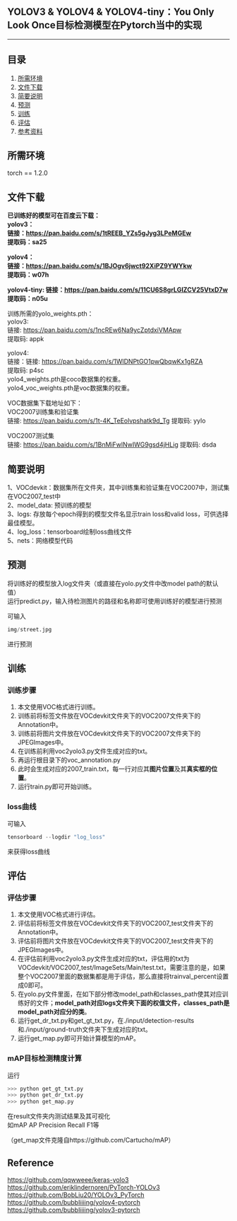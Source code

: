 ## YOLOV3 & YOLOV4 & YOLOV4-tiny：You Only Look Once目标检测模型在Pytorch当中的实现
---


## 目录
1. [所需环境](#所需环境)
2. [文件下载](#文件下载)  
3. [简要说明](#简要说明)
4. [预测](#预测)
5. [训练](#训练)
6. [评估](#评估)
7. [参考资料](#Reference)


## 所需环境
torch == 1.2.0

## 文件下载
**已训练好的模型可在百度云下载：  
yolov3：  
链接：https://pan.baidu.com/s/1tREEB_YZs5gJyg3LPeMGEw  
提取码：sa25**    
  
**yolov4：  
链接：https://pan.baidu.com/s/1BJOgv6jwct92XiPZ9YWYkw  
提取码：w07h**  

**yolov4-tiny:
链接：https://pan.baidu.com/s/11CU6S8grLGIZCV25VtxD7w  
提取码：n05u**  

训练所需的yolo_weights.pth：   
yolov3:   
链接: https://pan.baidu.com/s/1ncREw6Na9ycZptdxiVMApw   
提取码: appk  
  
yolov4:  
链接：链接: https://pan.baidu.com/s/1WlDNPtGO1pwQbqwKx1gRZA   
提取码: p4sc  
yolo4_weights.pth是coco数据集的权重。  
yolo4_voc_weights.pth是voc数据集的权重。  
  
  
VOC数据集下载地址如下：  
VOC2007训练集和验证集    
链接: https://pan.baidu.com/s/1t-4K_TeEolvpshatk9d_Tg 提取码: yylo    

VOC2007测试集   
链接: https://pan.baidu.com/s/1BnMiFwlNwIWG9gsd4jHLig 提取码: dsda  


## 简要说明
1、VOCdevkit：数据集所在文件夹，其中训练集和验证集在VOC2007中，测试集在VOC2007_test中  
2、model_data: 预训练的模型  
3、logs: 存放每个epoch得到的模型文件名显示train loss和valid loss，可供选择最佳模型。  
4、log_loss：tensorboard绘制loss曲线文件  
5、nets：网络模型代码

## 预测
将训练好的模型放入log文件夹（或直接在yolo.py文件中改model path的默认值）  
运行predict.py，输入待检测图片的路径和名称即可使用训练好的模型进行预测  


可输入  
```python
img/street.jpg
```
进行预测 

## 训练
### 训练步骤
1. 本文使用VOC格式进行训练。  
2. 训练前将标签文件放在VOCdevkit文件夹下的VOC2007文件夹下的Annotation中。  
3. 训练前将图片文件放在VOCdevkit文件夹下的VOC2007文件夹下的JPEGImages中。  
4. 在训练前利用voc2yolo3.py文件生成对应的txt。  
5. 再运行根目录下的voc_annotation.py  
6. 此时会生成对应的2007_train.txt，每一行对应其**图片位置**及其**真实框的位置**。   
7. 运行train.py即可开始训练。

### loss曲线
可输入
```python
tensorboard --logdir "log_loss"
```
来获得loss曲线
## 评估
### 评估步骤
1. 本文使用VOC格式进行评估。  
2. 评估前将标签文件放在VOCdevkit文件夹下的VOC2007_test文件夹下的Annotation中。  
3. 评估前将图片文件放在VOCdevkit文件夹下的VOC2007_test文件夹下的JPEGImages中。  
4. 在评估前利用voc2yolo3.py文件生成对应的txt，评估用的txt为VOCdevkit/VOC2007_test/ImageSets/Main/test.txt，需要注意的是，如果整个VOC2007里面的数据集都是用于评估，那么直接将trainval_percent设置成0即可。  
5. 在yolo.py文件里面，在如下部分修改model_path和classes_path使其对应训练好的文件；**model_path对应logs文件夹下面的权值文件，classes_path是model_path对应分的类**。  
6. 运行get_dr_txt.py和get_gt_txt.py，在./input/detection-results和./input/ground-truth文件夹下生成对应的txt。  
7. 运行get_map.py即可开始计算模型的mAP。

### mAP目标检测精度计算
运行
````python
>>> python get_gt_txt.py
>>> python get_dr_txt.py
>>> python get_map.py
````
在result文件夹内测试结果及其可视化  
如mAP AP Precision Recall F1等  
 
（get_map文件克隆自https://github.com/Cartucho/mAP）

## Reference
https://github.com/qqwweee/keras-yolo3  
https://github.com/eriklindernoren/PyTorch-YOLOv3   
https://github.com/BobLiu20/YOLOv3_PyTorch  
https://github.com/bubbliiiing/yolov4-pytorch  
https://github.com/bubbliiiing/yolov3-pytorch  
